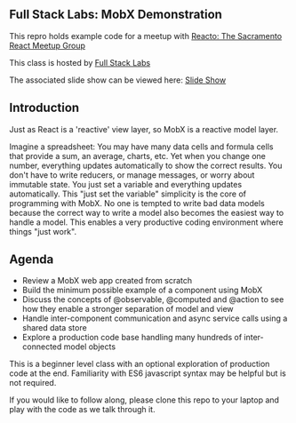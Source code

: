 
## Full Stack Labs: MobX Demonstration
This repro holds example code for a meetup with [Reacto: The Sacramento React Meetup Group](https://www.meetup.com/Sacramento-ReactJS-Meetup/events/243936126/)

This class is hosted by [Full Stack Labs](https://www.fullstacklabs.co/)


The associated slide show can be viewed here:
[Slide Show](https://drive.google.com/open?id=1fk7lc31t0IRji4PxG3QtwjZ2mumucvbdd8q355yMxt0)

## Introduction
Just as React is a 'reactive' view layer, so MobX is a reactive model layer.

Imagine a spreadsheet: You may have many data cells and formula cells that provide a sum, an average, charts, etc. Yet when you change one number, everything updates automatically to show the correct results. You don't have to write reducers, or manage messages, or worry about immutable state. You just set a variable and everything updates automatically. This "just set the variable" simplicity is the core of programming with MobX. No one is tempted to write bad data models because the correct way to write a model also becomes the easiest way to handle a model. This enables a very productive coding environment where things "just work".

## Agenda

- Review a MobX web app created from scratch
- Build the minimum possible example of a component using MobX
- Discuss the concepts of @observable, @computed and @action to see how they enable a stronger separation of model and view
- Handle inter-component communication and async service calls using a shared data store
- Explore a production code base handling many hundreds of inter-connected model objects

This is a beginner level class with an optional exploration of production code at the end. Familiarity with ES6 javascript syntax may be helpful but is not required. 

If you would like to follow along, please clone this repo to your laptop and play with the code as we talk through it.


